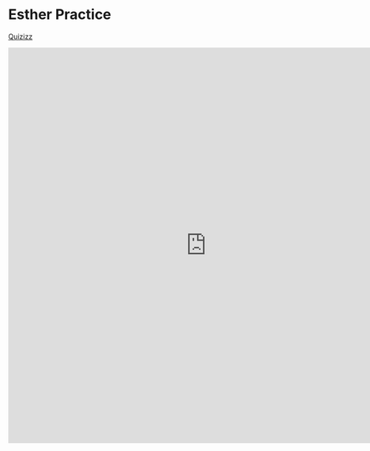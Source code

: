 # Esther Practice

[Quizizz](https://quizizz.com/join/quiz/62446b7d712f94001dba0a18/start)

<iframe src="https://quizizz.com/join?gc=49799253" style="border:0px #ffffff none;" name="myiFrame" scrolling="yes" frameborder="1" marginheight="0px" marginwidth="0px" height="800px" width="800px" allowfullscreen></iframe>
